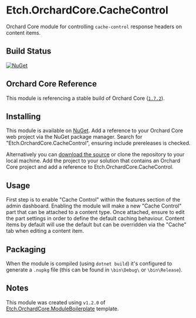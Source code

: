 # Etch.OrchardCore.CacheControl

Orchard Core module for controlling `cache-control` response headers on content items.

## Build Status

[![NuGet](https://img.shields.io/nuget/v/Etch.OrchardCore.CacheControl.svg)](https://www.nuget.org/packages/Etch.OrchardCore.CacheControl)

## Orchard Core Reference

This module is referencing a stable build of Orchard Core ([`1.7.2`](https://www.nuget.org/packages/OrchardCore.Module.Targets/1.7.2)).

## Installing

This module is available on [NuGet](https://www.nuget.org/packages/Etch.OrchardCore.CacheControl). Add a reference to your Orchard Core web project via the NuGet package manager. Search for "Etch.OrchardCore.CacheControl", ensuring include prereleases is checked.

Alternatively you can [download the source](https://github.com/etchuk/Etch.OrchardCore.CacheControl/archive/main.zip) or clone the repository to your local machine. Add the project to your solution that contains an Orchard Core project and add a reference to Etch.OrchardCore.CacheControl.

## Usage

First step is to enable "Cache Control" within the features section of the admin dashboard. Enabling the module will make a new "Cache Control" part that can be attached to a content type. Once attached, ensure to edit the part settings in order to define the default caching behaviour. Content items by default will use the default but can be overridden via the "Cache" tab when editing a content item.

## Packaging

When the module is compiled (using `dotnet build`) it's configured to generate a `.nupkg` file (this can be found in `\bin\Debug\` or `\bin\Release`).

## Notes

This module was created using `v1.2.0` of [Etch.OrchardCore.ModuleBoilerplate](https://github.com/EtchUK/Etch.OrchardCore.ModuleBoilerplate) template.
